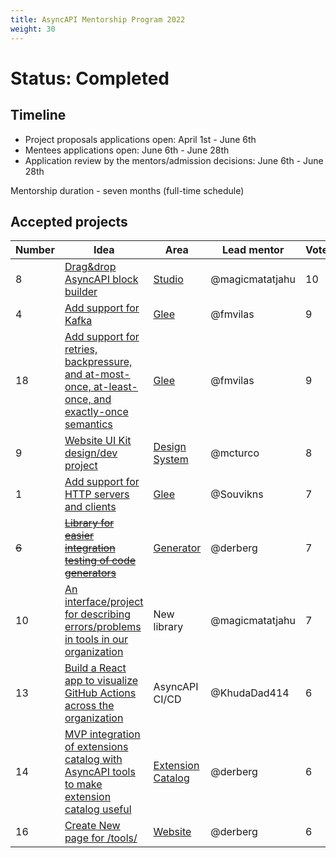 ```yaml
---
title: AsyncAPI Mentorship Program 2022
weight: 30
---
```


# Status: Completed

## Timeline

- Project proposals applications open: April 1st - June 6th
- Mentees applications open: June 6th - June 28th
- Application review by the mentors/admission decisions: June 6th - June 28th

Mentorship duration - seven months \(full-time schedule\)


## Accepted projects
 
Number | Idea | Area | Lead mentor | Votes | Mentee? |
---|---|---|---|---|---|
8 | [Drag&drop AsyncAPI block builder](https://github.com/asyncapi/studio/issues/265) | [Studio](https://github.com/asyncapi/studio) | @magicmatatjahu | 10 | @wh0sumit |
4 | [Add support for Kafka](https://github.com/asyncapi/glee/issues/256) | [Glee](https://github.com/asyncapi/glee) | @fmvilas | 9 | @Ruchip16 |
18 | [Add support for retries, backpressure, and at-most-once, at-least-once, and exactly-once semantics](https://github.com/asyncapi/glee/issues/27) | [Glee](https://github.com/asyncapi/glee) | @fmvilas | 9 | @sudoshreyansh |
9 | [Website UI Kit design/dev project](https://github.com/asyncapi/design-system/issues/4) | [Design System](https://github.com/asyncapi/design-system) |  @mcturco | 8 | @yashsehgal @Mayaleeeee |
1 | [Add support for HTTP servers and clients](https://github.com/asyncapi/glee/issues/260) | [Glee](https://github.com/asyncapi/glee) | @Souvikns | 7 | @ritik307 |
<del>6</del> | <del>[Library for easier integration testing of code generators](https://github.com/asyncapi/generator/issues/752)</del> | [Generator](https://github.com/asyncapi/generator) | @derberg | 7 | https://github.com/asyncapi/community/discussions/376#discussioncomment-2898788 |
10 | [An interface/project for describing errors/problems in tools in our organization](https://github.com/asyncapi/community/issues/266) | New library | @magicmatatjahu | 7 | @imabp |
13 | [Build a React app to visualize GitHub Actions across the organization](https://github.com/asyncapi/.github/issues/136) | AsyncAPI CI/CD | @KhudaDad414 | 6 | @Samridhi-98 |
14 | [MVP integration of extensions catalog with AsyncAPI tools to make extension catalog useful](https://github.com/asyncapi/extensions-catalog/issues/78) | [Extension Catalog](https://github.com/asyncapi/extensions-catalog) | @derberg | 6 | @Sihamtahi |
16 | [Create New page for /tools/](https://github.com/asyncapi/website/issues/383) | [Website](https://github.com/asyncapi/website) | @derberg | 6 | @akshatnema |

